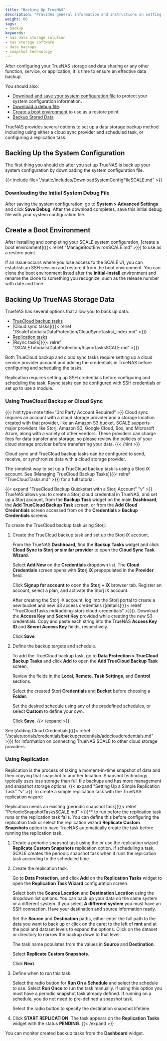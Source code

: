 ```yaml
---
title: "Backing Up TrueNAS"
description: "Provides general information and instructions on setting up data storage backups, saving the system configuration and initial system debug files, and creating a boot environment."
weight: 60
tags:
- backup
keywords:
- nas data storage solution
- nas storage software
- data backups
- snapshot technology
---
```


After configuring your TrueNAS storage and data sharing or any other function, service, or application, it is time to ensure an effective data backup.

You should also:

* [Download and save your system configuration file](#backing-up-the-system-configuration) to protect your system configuration information.
* [Download a debug file](#downloading-the-initial-system-debug-file).
* [Create a boot environment](#create-a-boot-environment) to use as a restore point.
* [Backup Stored Data](#backing-up-truenas-storage-data)

TrueNAS provides several options to set up a data storage backup method including using either a cloud sync provider and scheduled task, or configuring a replication task.

## Backing Up the System Configuration
The first thing you should do after you set up TrueNAS is back up your system configuration by downloading the system configuration file.

{{< include file="/static/includes/DownloadSystemConfigFileSCALE.md" >}}

### Downloading the Initial System Debug File

After saving the system configuration, go to **System > Advanced Settings** and click **Save Debug**. After the download completes, save this initial debug file with your system configuration file.

## Create a Boot Environment

After installing and completing your SCALE system configuration, [create a boot environment]({{< relref "ManageBootEnvironSCALE.md" >}}) to use as a restore point.

If an issue occurs where you lose access to the SCALE UI, you can establish an SSH session and restore it from the boot environment.
You can clone the boot environment listed after the **initial-install** environment and rename the clone to something you recognize, such as the release number with date and time.

## Backing Up TrueNAS Storage Data

TrueNAS has several options that allow you to back up data:

* [TrueCloud backup tasks](#using-truecloud-backup-or-cloud-sync)
* [Cloud sync tasks]({{< relref "/ScaleTutorials/DataProtection/CloudSyncTasks/_index.md" >}})
* [Replication tasks](#using-replication)
* [Rsync tasks]({{< relref "/SCALETutorials/DataProtection/RsyncTasksSCALE.md" >}})

Both TrueCloud backup and cloud sync tasks require setting up a cloud service provider account and adding the credentials in TrueNAS before configuring and scheduling the tasks.

Replication requires setting up SSH credentials before configuring and scheduling the task. Rsync tasks can be configured with SSH credentials or set up to use a module.

### Using TrueCloud Backup or Cloud Sync

{{< hint type=note title="3rd Party Account Required" >}}
Cloud sync requires an account with a cloud storage provider and a storage location created with that provider, like an Amazon S3 bucket.
SCALE supports major providers like Storj, Amazon S3, Google Cloud, Box, and Microsoft Azure, along with a variety of other vendors.
These providers can charge fees for data transfer and storage, so please review the policies of your cloud storage provider before transferring your data.
{{< /hint >}}

Cloud sync and TrueCloud backup tasks can be configured to send, receive, or synchronize data with a cloud storage provider.

The simplest way to set up a TrueCloud backup task is using a Storj iX account.
See [Managing TrueCloud Backup Tasks]({{< relref "TrueCloudTasks.md" >}}) for a full tutorial.

{{< expand "TrueCloud Backup Quickstart with a Storj Account" "v" >}}
TrueNAS allows you to create a Storj cloud credential in TrueNAS, and set up a Storj account, from the **Backup Task** widget on the main **Dashboard**, the **Add TrueCloud Backup Task** screen,  or from the **Add Cloud Credentials** screen accessed from on the **Credentials > Backup Credentials** screens.

To create the TrueCloud backup task using Storj:

1. Create the TrueCloud backup task and set up the Storj iX account.

   From the TrueNAS **Dashboard**, find the **Backup Tasks** widget and click **Cloud Sync to Storj or similar provider** to open the **Cloud Sync Task Wizard**.

   Select **Add New** on the **Credentials** dropdown list. The **Cloud Credentials** screen opens with **Storj iX** prepopulated in the **Provider** field.

   Click **Signup for account** to open the **Storj + iX** browser tab. Register an account, select a plan, and activate the Storj iX account.

   After creating the Storj iX account, log into the Storj portal to create a new bucket and new S3 access credentials ([details]({{< relref "TrueCloudTasks.md#adding-storj-cloud-credentials" >}})).
   Download the **Access Key** and **Secret Key** provided while creating the new S3 credentials. Copy and paste each string into the TrueNAS **Access Key ID** and **Secret Access Key** fields, respectively.

   Click **Save**.

2. Define the backup targets and schedule.

   To add the TrueCloud backup task, go to **Data Protection > TrueCloud Backup Tasks** and click **Add** to open the **Add TrueCloud Backup Task** screen.

   Review the fields in the **Local**, **Remote**, **Task Settings**, and **Control** sections.

   Select the created Storj **Credentials** and **Bucket** before choosing a **Folder**.

   Set the desired schedule using any of the predefined schedules, or select **Custom** to define your own.

   Click **Save**.
{{< /expand >}}

See [Adding Cloud Credentials]({{< relref "/scaletutorials/credentials/backupcredentials/addcloudcredentials.md" >}}) for information on connecting TrueNAS SCALE to other cloud storage providers.

### Using Replication
Replication is the process of taking a moment-in-time snapshot of data and then copying that snapshot to another location.
Snapshot technology typically uses less storage than full file backups and has more management and snapshot storage options.
{{< expand "Setting Up a Simple Replication Task" "v" >}}
To create a simple replication task with the TrueNAS replication wizard:

Replication needs an existing [periodic snapshot task]({{< relref "PeriodicSnapshotTasksSCALE.md" >}})** to run before the replication task runs or the replication task fails.
You can define this before configuring the replication task or select the replication wizard **Replicate Custom Snapshots** option to have TrueNAS automatically create the task before running the replication task.

1. Create a periodic snapshot task using the or use the replication wizard **Replicate Custom Snapshots** replication option.
   If scheduling a task, SCALE creates the periodic snapshot task when it runs the replication task according to the scheduled time.

2. Create the replication task.

   Go to **Data Protection**, and click **Add** on the **Replication Tasks** widget to open the **Replication Task Wizard** configuration screen.
   
   Select both the **Source Location** and **Destination Location** using the dropdown list options.
   You can back up your data on the same system or a different system.
   If you select **A different system** you must have an SSH connection. Have your destination and source information ready.

   Set the **Source** and **Destination** paths, either enter the full path to the data you want to back up or click on the caret <i class="fa fa-caret-right" aria-hidden="true"></i> to the left of **mnt** and at the pool and dataset levels to expand the options. Click on the dataset or directory to narrow the backup down to that level.

   The task name populates from the values in **Source** and **Destination**. 
   
   Select **Replicate Custom Snapshots**.
   
   Click **Next**.

3. Define when to run this task.

   Select the radio button for **Run On a Schedule** and select the schedule to use. Select **Run Once** to run the task manually.
   If using this option you must have a periodic snapshot task already defined. If running on a schedule, you do not need to pre-defined a snapshot task.

   Select the radio button to specify the destination snapshot lifetime.

4. Click **START REPLICATION**. The task appears on the **Replication Tasks** widget with the status **PENDING**.
{{< /expand >}}

You can monitor created backup tasks from the **Dashboard** widget.
